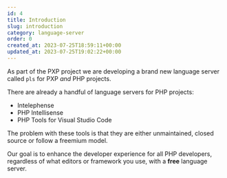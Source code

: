 ```yaml
---
id: 4
title: Introduction
slug: introduction
category: language-server
order: 0
created_at: 2023-07-25T18:59:11+00:00
updated_at: 2023-07-25T19:02:22+00:00
---
```

As part of the PXP project we are developing a brand new language server called `pls` for PXP _and_ PHP projects.

There are already a handful of language servers for PHP projects:
* Intelephense
* PHP Intellisense
* PHP Tools for Visual Studio Code

The problem with these tools is that they are either unmaintained, closed source or follow a freemium model.

Our goal is to enhance the developer experience for all PHP developers, regardless of what editors or framework you use, with a **free** language server.